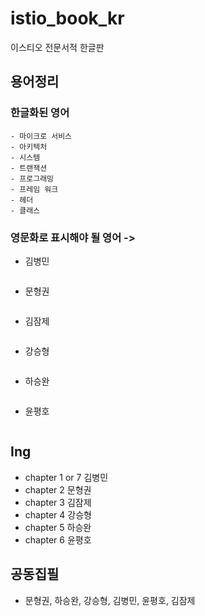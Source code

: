 # istio\_book\_kr

이스티오 전문서적 한글판

## 용어정리

### 한글화된 영어

```text
- 마이크로 서비스
- 아키텍처
- 시스템
- 트랜잭션
- 프로그래밍
- 프레임 워크
- 헤더
- 클래스
```

### 영문화로 표시해야 될 영어 -&gt; 

* 김병민

```text

```

* 문형권

```text

```

* 김잠제

```text

```

* 강승형

```text

```

* 하승완

```text

```

* 윤평호

```text

```

## Ing

* chapter 1 or 7 김병민
* chapter 2 문형권
* chapter 3 김잠제
* chapter 4 강승형
* chapter 5 하승완
* chapter 6 윤평호

## 공동집필

* 문형권, 하승완, 강승형, 김병민, 윤평호, 김잠제

